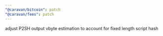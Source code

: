 ```yaml
---
"@caravan/bitcoin": patch
"@caravan/fees": patch
---
```


adjust P2SH output vbyte estimation to account for fixed length script hash
